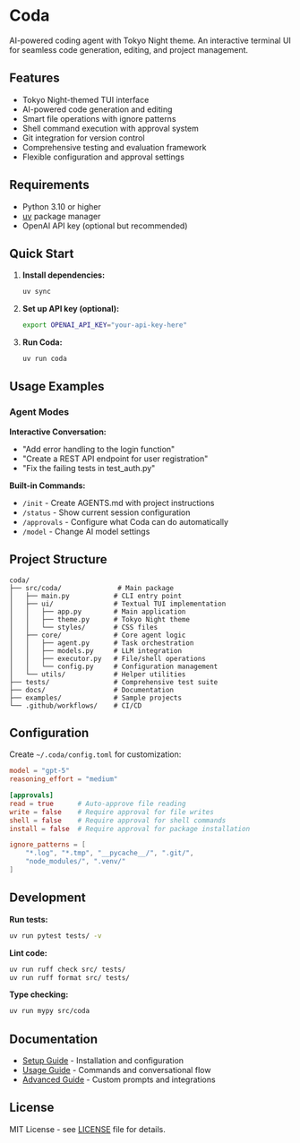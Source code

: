 # Coda

AI-powered coding agent with Tokyo Night theme. An interactive terminal UI for seamless code generation, editing, and project management.

## Features

- Tokyo Night-themed TUI interface
- AI-powered code generation and editing
- Smart file operations with ignore patterns
- Shell command execution with approval system
- Git integration for version control
- Comprehensive testing and evaluation framework
- Flexible configuration and approval settings

## Requirements

- Python 3.10 or higher
- [uv](https://docs.astral.sh/uv/) package manager
- OpenAI API key (optional but recommended)

## Quick Start

1. **Install dependencies:**
   ```bash
   uv sync
   ```

2. **Set up API key (optional):**
   ```bash
   export OPENAI_API_KEY="your-api-key-here"
   ```

3. **Run Coda:**
   ```bash
   uv run coda
   ```

## Usage Examples

### Agent Modes

**Interactive Conversation:**
- "Add error handling to the login function"
- "Create a REST API endpoint for user registration"
- "Fix the failing tests in test_auth.py"

**Built-in Commands:**
- `/init` - Create AGENTS.md with project instructions
- `/status` - Show current session configuration
- `/approvals` - Configure what Coda can do automatically
- `/model` - Change AI model settings

## Project Structure

```
coda/
├── src/coda/              # Main package
│   ├── main.py           # CLI entry point
│   ├── ui/               # Textual TUI implementation
│   │   ├── app.py        # Main application
│   │   ├── theme.py      # Tokyo Night theme
│   │   └── styles/       # CSS files
│   ├── core/             # Core agent logic
│   │   ├── agent.py      # Task orchestration
│   │   ├── models.py     # LLM integration
│   │   ├── executor.py   # File/shell operations
│   │   └── config.py     # Configuration management
│   └── utils/            # Helper utilities
├── tests/                # Comprehensive test suite
├── docs/                 # Documentation
├── examples/             # Sample projects
└── .github/workflows/    # CI/CD
```

## Configuration

Create `~/.coda/config.toml` for customization:

```toml
model = "gpt-5"
reasoning_effort = "medium"

[approvals]
read = true      # Auto-approve file reading
write = false    # Require approval for file writes
shell = false    # Require approval for shell commands
install = false  # Require approval for package installation

ignore_patterns = [
    "*.log", "*.tmp", "__pycache__/", ".git/",
    "node_modules/", ".venv/"
]
```

## Development

**Run tests:**
```bash
uv run pytest tests/ -v
```

**Lint code:**
```bash
uv run ruff check src/ tests/
uv run ruff format src/ tests/
```

**Type checking:**
```bash
uv run mypy src/coda
```

## Documentation

- [Setup Guide](docs/setup.md) - Installation and configuration
- [Usage Guide](docs/usage.md) - Commands and conversational flow
- [Advanced Guide](docs/advanced.md) - Custom prompts and integrations

## License

MIT License - see [LICENSE](LICENSE) file for details.